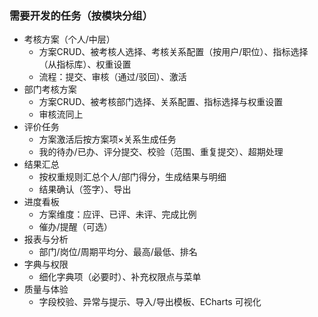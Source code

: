 ### 需要开发的任务（按模块分组）

- 考核方案（个人/中层）
  - 方案CRUD、被考核人选择、考核关系配置（按用户/职位）、指标选择（从指标库）、权重设置
  - 流程：提交、审核（通过/驳回）、激活
- 部门考核方案
  - 方案CRUD、被考核部门选择、关系配置、指标选择与权重设置
  - 审核流同上
- 评价任务
  - 方案激活后按方案项×关系生成任务
  - 我的待办/已办、评分提交、校验（范围、重复提交）、超期处理
- 结果汇总
  - 按权重规则汇总个人/部门得分，生成结果与明细
  - 结果确认（签字）、导出
- 进度看板
  - 方案维度：应评、已评、未评、完成比例
  - 催办/提醒（可选）
- 报表与分析
  - 部门/岗位/周期平均分、最高/最低、排名
- 字典与权限
  - 细化字典项（必要时）、补充权限点与菜单
- 质量与体验
  - 字段校验、异常与提示、导入/导出模板、ECharts 可视化 